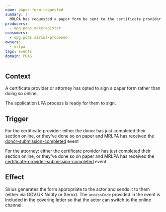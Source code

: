```yaml
---
name: paper-form-requested
summary: |
  MRLPA has requested a paper form be sent to the certificate provider or an attorney
producers:
  - opg.poas.makeregister
consumers:
  - opg.poas.sirius-proposed
owners:
  - mrlpa
tags: events
domain: POAS
---
```


## Context

A certificate provider or attorney has opted to sign a paper form rather than doing so online.

The application LPA process is ready for them to sign.

## Trigger

For the certificate provider: either the donor has just completed their section online, or they've done so on paper and MRLPA has received the [donor-submission-completed](../donor-submission-completed) event

For the attorney: either the certificate provider has just completed their section online, or they've done so on paper and MRLPA has received the [certificate-provider-submission-completed](../certificate-provider-submission-completed) event

## Effect

Sirius generates the form appropriate to the actor and sends it to them (either via GOV.UK Notify or Xerox). The `accessCode` provided in the event is included in the covering letter so that the actor can switch to the online channel.

